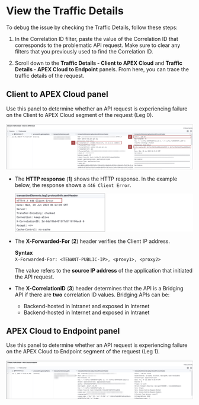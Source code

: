 # View the Traffic Details

To debug the issue by checking the Traffic Details, follow these steps:

1. In the Correlation ID filter, paste the value of the Correlation ID that corresponds to the problematic API request. Make sure to clear any filters that you previously used to find the Correlation ID.

1. Scroll down to the **Traffic Details - Client to APEX Cloud** and **Traffic Details - APEX Cloud to Endpoint** panels. From here, you can trace the traffic details of the request.


## Client to APEX Cloud panel

Use this panel to determine whether an API request is experiencing failure on the Client to APEX Cloud segment of the request (Leg 0).<br><br>
    ![client-to-apex](/images/trafficdetails-clienttoapex.png) 

- The **HTTP response** (**1**) shows the HTTP response. In the example below, the response shows a `446 Client Error`.

    ![client-to-apex](/images/trafficdetails-clienttoapex-error.png) 

- The **X-Forwarded-For** (**2**) header verifies the Client IP address.

    **Syntax**<br>
    `X-Forwarded-For: <TENANT-PUBLIC-IP>, <proxy1>, <proxy2>`

    The <TENANT-PUBLIC-IP> value refers to the **source IP address** of the application that initiated the API request.

- The **X-CorrelationID** (**3**) header determines that the API is a Bridging API if there are **two** correlation ID values. Bridging APIs can be:
    - Backend-hosted in Intranet and exposed in Internet
    - Backend-hosted in Internet and exposed in Intranet

## APEX Cloud to Endpoint panel

Use this panel to determine whether an API request is experiencing failure on the APEX Cloud to Endpoint segment of the request (Leg 1).<br><br>
![apex-to-endpoint](/images/trafficdetails-apextoendpoint.png) 


<!--
# Verify the API request to the endpoint

To verify the client or application that has made a request to the APEX Cloud API endpoint, you can check the **X-Forwarded-For** header. 

1. Filter the traffic trace logs by the correlation ID. You can refer to the steps in [View the API Traffic Trace](/docs/logs/view-the-traffic-trace.md).


2. Locate the header in the **transactionElements.leg0.protocolInfo.recvHeader** column in the Traffic Details panel.


![traffic-trace-message](/images/dashboard-traffic-details-header.png) 

**Syntax**<br>
`X-Forwarded-For: <client>, <proxy1>, <proxy2>`

The `<client>` value refers to the source IP address of the application that initiated the API request to the APEX Cloud endpoint.

-->
